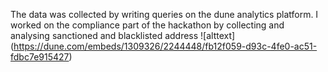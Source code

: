 The data was collected by writing queries on the dune analytics platform.
I worked on the compliance part of the hackathon by collecting and analysing sanctioned and blacklisted address 
 ![alttext] (https://dune.com/embeds/1309326/2244448/fb12f059-d93c-4fe0-ac51-fdbc7e915427)
